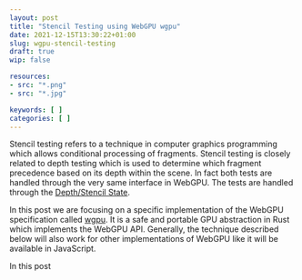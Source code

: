 ```yaml
---
layout: post
title: "Stencil Testing using WebGPU wgpu"
date: 2021-12-15T13:30:22+01:00
slug: wgpu-stencil-testing
draft: true
wip: false

resources:
- src: "*.png"
- src: "*.jpg"

keywords: [ ]
categories: [ ]
---
```


Stencil testing refers to a technique in computer graphics programming which allows conditional processing of fragments. Stencil testing is closely related to depth testing which is used to determine which fragment precedence based on its depth within the scene.
In fact both tests are handled through the very same interface in WebGPU. The tests are handled through the [Depth/Stencil State](https://www.w3.org/TR/webgpu/#depth-stencil-state).

In this post we are focusing on a specific implementation of the WebGPU specification called [wgpu](https://github.com/gfx-rs/wgpu). It is a safe and portable GPU abstraction in Rust which implements the WebGPU API. Generally, the technique described below will also work for other implementations of WebGPU like it will be available in JavaScript.


In this post 
